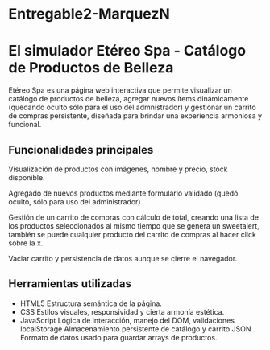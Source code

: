 # Entregable2-MarquezN
# El simulador Etéreo Spa - Catálogo de Productos de Belleza
Etéreo Spa es una página web interactiva que permite visualizar un catálogo de productos de belleza, agregar nuevos ítems dinámicamente (quedando oculto sólo para el uso del admnistrador)  y gestionar un carrito de compras persistente, diseñada para brindar una experiencia armoniosa y funcional. 

## Funcionalidades principales
Visualización de productos con imágenes, nombre y precio, stock disponible. 

Agregado de nuevos productos mediante formulario validado (quedó oculto, sólo para uso del administrador) 

Gestión de un carrito de compras con cálculo de total, creando una lista de los productos seleccionados al mismo tiempo que se genera un sweetalert, también se puede cualquier producto del carrito de compras al hacer click sobre la x. 

Vaciar carrito y persistencia de datos aunque se cierre el navegador.

## Herramientas utilizadas
* HTML5	Estructura semántica de la página.
* CSS	Estilos visuales, responsividad y cierta armonía estética.
* JavaScript	Lógica de interacción, manejo del DOM, validaciones
localStorage	Almacenamiento persistente de catálogo y carrito
JSON	Formato de datos usado para guardar arrays de productos.
